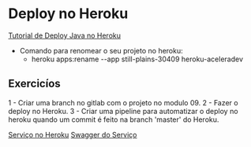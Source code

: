 <h1>Deploy no Heroku</h1>

<a href="https://devcenter.heroku.com/articles/getting-started-with-java">Tutorial de Deploy Java no Heroku</a>

* Comando para renomear o seu projeto no heroku:
	* heroku apps:rename --app still-plains-30409 heroku-aceleradev

<h2>Exercicíos</h2>

1 - Criar uma branch no gitlab com o projeto no modulo 09.
2 - Fazer o deploy no Heroku.
3 - Criar uma pipeline para automatizar o deploy no heroku quando um commit é feito na branch 'master' do Heroku.


<a href="https://aceleradev.herokuapp.com">Serviço no Heroku</a>
<a href="https://aceleradev.herokuapp.com/swagger-ui.html">Swagger do Serviço</a>
